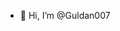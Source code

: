 - 👋 Hi, I’m @Guldan007


<!---
Guldan007/Guldan007 is a ✨ special ✨ repository because its `README.md` (this file) appears on your GitHub profile.
You can click the Preview link to take a look at your changes.
--->
